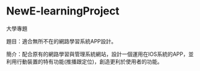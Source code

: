 # NewE-learningProject
大學專題

題目：適合無所不在的網路學習系統APP設計。

簡介：配合原有的網路學習與管理系統網站，設計一個運用在IOS系統的APP，並利用行動裝置的特有功能(推播跟定位)，創造更利於使用者的功能。
